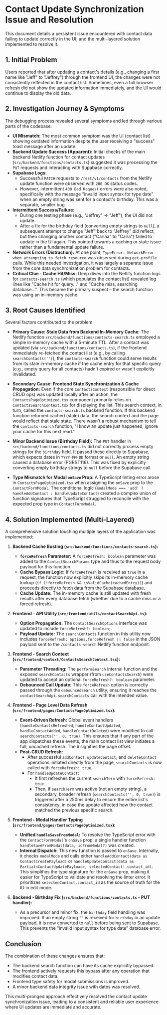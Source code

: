 # Contact Update Synchronization Issue and Resolution

This document details a persistent issue encountered with contact data failing to update correctly in the UI, and the multi-layered solution implemented to resolve it.

## 1. Initial Problem

Users reported that after updating a contact's details (e.g., changing a first name like "Jeff" to "Jeffrey") through the frontend UI, the changes were not consistently reflected in the contact list. Sometimes, even a full browser refresh did not show the updated information immediately, and the UI would continue to display the old data.

## 2. Investigation Journey & Symptoms

The debugging process revealed several symptoms and led through various parts of the codebase:

*   **UI Mismatch:** The most common symptom was the UI (contact list) showing outdated information despite the user receiving a "success" toast message after an update.
*   **Backend Update Success (Apparent):** Initial checks of the main backend Netlify function for contact updates (`src/backend/functions/contacts.ts`) suggested it was processing the `PUT` requests and interacting with Supabase correctly.
*   **Supabase Logs:**
    *   Successful `PATCH` requests to `/rest/v1/contacts` from the Netlify update function were observed with `200 OK` status codes.
    *   However, intermittent `400 Bad Request` errors were also noted, specifically with the message "invalid input syntax for type date" when an empty string was sent for a contact's birthday. This was a separate, smaller bug.
*   **Intermittent Success/Failure:**
    *   During one testing phase (e.g., "Jeffrey" -> "Jeff"), the UI did not update.
    *   After a fix for the birthday field (converting empty strings to `null`), a subsequent attempt to change "Jeff" back to "Jeffrey" *did* reflect, but then changing another contact ("Carlaa" to "Carla") failed to update in the UI again. This pointed towards a caching or state issue rather than a fundamental update failure.
*   **Network Errors (Distraction):** At one point, `TypeError: NetworkError when attempting to fetch resource` was observed during `get-profile` calls. While this needed investigation, it was largely a separate issue from the core data synchronization problem for contacts.
*   **Critical Clue - Cache Hit/Miss:** Deep dives into the Netlify function logs for `contacts-search.ts` (which populates the contact list) revealed log lines like "Cache hit for query..." and "Cache miss, searching database...". This became the primary suspect – the search function was using an in-memory cache.

## 3. Root Causes Identified

Several factors contributed to the problem:

*   **Primary Cause: Stale Data from Backend In-Memory Cache:**
    The Netlify function `src/backend/functions/contacts-search.ts` employed a simple in-memory cache with a 5-minute TTL. After a contact was updated (via `src/backend/functions/contacts.ts`), if the frontend immediately re-fetched the contact list (e.g., by calling `searchContacts('')`), the `contacts-search` function could serve results from its stale in-memory cache if the cache entry for that specific query (e.g., empty query for all contacts) hadn't expired or wasn't explicitly invalidated.

*   **Secondary Cause: Frontend State Synchronization & Cache Propagation:**
    Even if the core `ContactsContext` (responsible for direct CRUD ops) was updated locally after an action, the `ContactsPageOptimized.tsx` component primarily relies on `ContactsSearchContext.tsx` for displaying the list. This search context, in turn, called the `contacts-search.ts` backend function. If this backend function returned cached (stale) data, the search context and the page would reflect that stale state. There wasn't a robust mechanism to tell the `contacts-search` function, "I know an update just happened, ignore your cache for this next read."

*   **Minor Backend Issue (Birthday Field):**
    The `PUT` handler in `src/backend/functions/contacts.ts` did not correctly process empty strings for the `birthday` field. It passed these directly to Supabase, which expects dates in `YYYY-MM-DD` format or `null`. An empty string caused a database error (PGRST116). This was fixed by explicitly converting empty birthday strings to `null` before the Supabase call.

*   **Type Mismatch for Modal `onSave` Prop:**
    A TypeScript linting error arose in `ContactsPageOptimized.tsx` when assigning the `onSave` prop to the `ContactFormModal`. The conditional logic (`modalMode === 'add' ? handleAddContact : handleUpdateContact`) created a complex union of function signatures that TypeScript struggled to reconcile with the expected prop type in `ContactFormModal`.

## 4. Solution Implemented (Multi-Layered)

A comprehensive solution touching multiple layers of the application was implemented:

1.  **Backend Cache Busting (`src/backend/functions/contacts-search.ts`):**
    *   **`forceRefresh` Parameter:** A `forceRefresh: boolean` parameter was added to the `ContactSearchParams` type and thus to the request body payload for this function.
    *   **Cache Bypass Logic:** If `forceRefresh` is received as `true` in a request, the function now explicitly skips its in-memory cache lookup (`if (!forceRefresh && isValidCache(cachedEntry))`) and proceeds directly to fetch data from the Supabase database.
    *   **Cache Update:** The in-memory cache is still updated with fresh results after every database fetch (whether due to a cache miss or a forced refresh).

2.  **Frontend - API Utility (`src/frontend/utils/contactSearchApi.ts`):**
    *   **Option Propagation:** The `ContactSearchOptions` interface was updated to include `forceRefresh?: boolean;`.
    *   **Payload Update:** The `searchContacts` function in this utility now includes `forceRefresh: options.forceRefresh || false` in the JSON payload sent to the `/contacts-search` Netlify function endpoint.

3.  **Frontend - Search Context (`src/frontend/context/ContactsSearchContext.tsx`):**
    *   **Parameter Threading:** The `performSearch` internal function and the exposed `searchContacts` wrapper (from `useContactsSearch`) were updated to accept an optional `forceRefresh?: boolean` parameter.
    *   **Debounced Call Update:** This `forceRefresh` option is correctly passed through the `debouncedSearch` utility, ensuring it reaches the `contactSearchApi.searchContacts` call with the intended value.

4.  **Frontend - Page Level Data Refresh (`src/frontend/pages/ContactsPageOptimized.tsx`):**
    *   **Event-Driven Refresh:** Global event handlers (`handleContactsRefreshed`, `handleContactUpdated`, `handleContactAdded`, `handleContactDeleted`) were modified to call `searchContacts('', 0, true)`. This ensures that if any part of the app dispatches these events, the main contact list view initiates a full, uncached refresh. The `0` signifies the page offset.
    *   **Post-CRUD Refresh:**
        *   After successful `addContact`, `updateContact`, and `deleteContact` operations initiated directly from the page, `searchContacts` is now called with `forceRefresh: true`.
        *   For `handleUpdateContact`:
            *   It first refreshes the current `searchTerm` with `forceRefresh: true`.
            *   Then, if `searchTerm` was active (not an empty string), a secondary, broader refresh (`searchContacts('', 0, true)`) is triggered after a 250ms delay to ensure the entire list's consistency, in case the update affected how the contact matched the previous specific search.

5.  **Frontend - Modal Handler Typing (`src/frontend/pages/ContactsPageOptimized.tsx`):**
    *   **Unified `handleSaveFromModal`:** To resolve the TypeScript error with the `ContactFormModal`'s `onSave` prop, a single handler function `handleSaveFromModal(data, idFromModal?)` was created.
    *   **Internal Dispatch:** This new function is passed to `onSave`. Internally, it checks `modalMode` and calls either `handleAddContact(data as ContactCreatePayload)` or `handleUpdateContact(data as Partial<ContactUpdatePayload>, selectedContact!.contact_id)`. This simplifies the type signature for the `onSave` prop, making it easier for TypeScript to validate and resolving the linter error. It prioritizes `selectedContact.contact_id` as the source of truth for the ID in edit mode.

6.  **Backend - Birthday Fix (`src/backend/functions/contacts.ts` - PUT handler):**
    *   As a precursor and minor fix, the `birthday` field handling was improved. If an empty string `""` is received for `birthday` in an update payload, it is now converted to `null` before being sent to Supabase. This prevents the "invalid input syntax for type date" database error.

## Conclusion

The combination of these changes ensures that:
*   The backend search function can have its cache explicitly bypassed.
*   The frontend actively requests this bypass after any operation that modifies contact data.
*   Frontend type safety for modal submissions is improved.
*   A minor backend data integrity issue with dates was resolved.

This multi-pronged approach effectively resolved the contact update synchronization issue, leading to a consistent and reliable user experience where UI updates are immediate and accurate. 